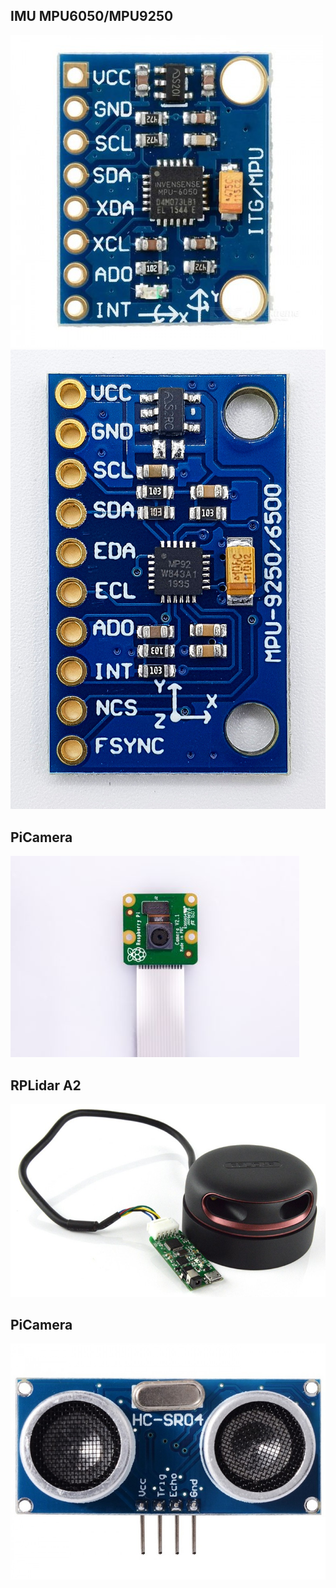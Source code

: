 ## IMU MPU6050/MPU9250
![](IMU_MPU6050/MPU6050_image.jpg)
![](IMU_MPU9250/MPU9250_image.jpg)

## PiCamera
![](PiCamera/PiCamera_Image.jpg)

## RPLidar A2
![](RPLidar_A2/RPLidar_A2.png)

## PiCamera
![](Ultrasonic_HCSR04/HCSR04_Ultrasonic_Image.jpg)

